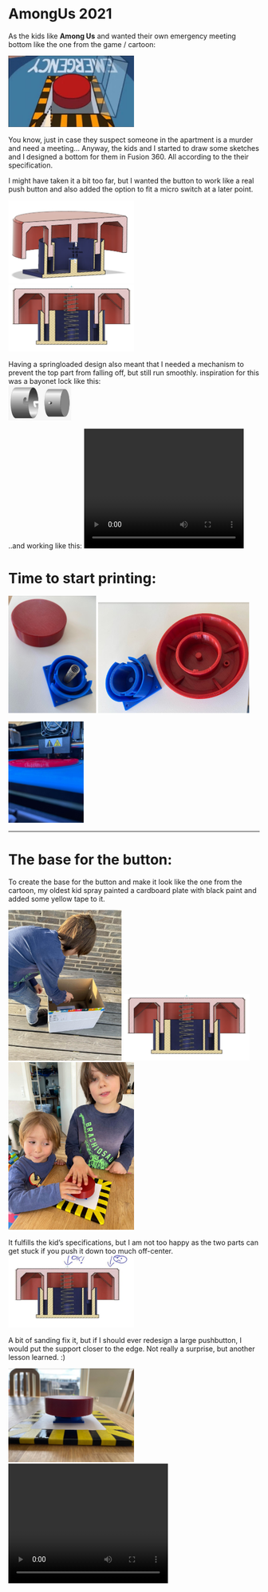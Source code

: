 # AmongUs 2021  

As the kids like **Among Us** and wanted their own emergency meeting bottom like the one from the game / cartoon:

<img src="Cartoon.JPG" alt="drawing" width="50%"/>

You know, just in case they suspect someone in the apartment is a murder and need a meeting…   Anyway, the kids and I started to draw some sketches and I designed a bottom for them in Fusion 360. All according to the their specification. 

I might have taken it a bit too far, but I wanted the button to work like a real push button and also added the option to fit a micro switch at a later point.

<img src="Pic2.png" alt="drawing" width="50%"/>   <img src="Pic3.png" alt="drawing" width="50%"/>

Having a springloaded design also meant that I needed a mechanism to prevent the top part from falling off, but still run smoothly. inspiration for this was a bayonet lock like this:  
<img src="Insp.png" alt="drawing" width="25%"/>

..and working like this:
<video width="320" height="240" controls>
  <source type="video/mp4" src="2021-04-20_16h59_06.mp4">
</video>


# Time to start printing:

<img src="FreshFromPrint2.JPG" alt="drawing" width="35%"/>     <img src="FreshFromPrint.JPG" alt="drawing" width="60%"/>



<img src="InPrint.JPG" alt="drawing" width="30%"/>

********************************************

# The base for the button:

To create the base for the button and make it look like the one from the cartoon, my oldest kid spray painted a cardboard plate with black paint and added some yellow tape to it.

<img src="SprayPaint.jpg" alt="drawing" width="45%"/>




<img src="Pic3.png" alt="drawing" width="50%"/>

<img src="AnX.jpg" alt="drawing" width="50%"/>



It fulfills the kid’s specifications, but I am not too happy as the two parts can get stuck if you push it down too much off-center.  
<img src="GoodNBad.jpg" alt="drawing" width="50%"/>

A bit of sanding fix it, but if I should ever redesign a large pushbutton, I would put the support closer to the edge. Not really a surprise, but another lesson learned. :)  


<img src="Result1.JPG" alt="drawing" width="50%"/>


<video width="320" height="240" controls>
  <source type="video/mp4" src="2021-04-20_16h59_06.mp4">
</video>

